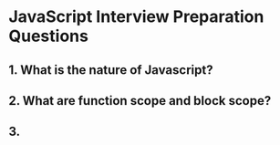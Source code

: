 # JavaScript Interview Preparation Questions

## 1. What is the nature of Javascript?
## 2. What are function scope and block scope?
## 3. 
